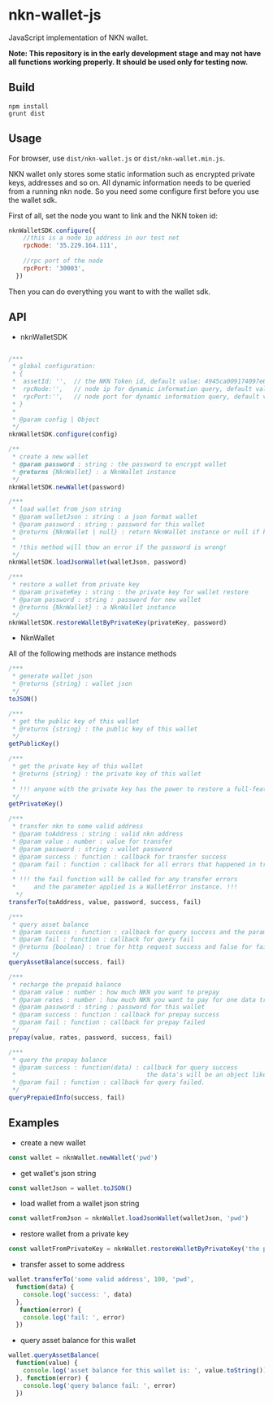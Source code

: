 # nkn-wallet-js

JavaScript implementation of NKN wallet.

**Note: This repository is in the early development stage and may not have all
functions working properly. It should be used only for testing now.**

## Build
```
npm install
grunt dist
```

## Usage

For browser, use `dist/nkn-wallet.js` or `dist/nkn-wallet.min.js`.

NKN wallet only stores some static information such as encrypted private keys, addresses and so on.
All dynamic information needs to be queried from a running nkn node.
So you need some configure first before you use the wallet sdk.

First of all, set the node you want to link and the NKN token id:
```javascript
nknWalletSDK.configure({
    //this is a node ip address in our test net
    rpcNode: '35.229.164.111', 
    
    //rpc port of the node
    rpcPort: '30003', 
  })
```

Then you can do everything you want to with the wallet sdk.

## API

+ nknWalletSDK 

```javascript

/***
 * global configuration:
 * {
 *  assetId: '',  // the NKN Token id, default value: 4945ca009174097e6614d306b66e1f9cb1fce586cb857729be9e1c5cc04c9c02
 *  rpcNode:'',   // node ip for dynamic information query, default value: 127.0.0.1
 *  rpcPort:'',   // node port for dynamic information query, default value: 30003
 * }
 *
 * @param config | Object
 */
nknWalletSDK.configure(config)
```

```javascript
/**
 * create a new wallet
 * @param password : string : the password to encrypt wallet
 * @returns {NknWallet} : a NknWallet instance
 */
nknWalletSDK.newWallet(password)
```

```javascript
/***
 * load wallet from json string
 * @param walletJson : string : a json format wallet
 * @param password : string : password for this wallet
 * @returns {NknWallet | null} : return NknWallet instance or null if key information is missing.
 * 
 * !this method will thow an error if the password is wrong!
 */
nknWalletSDK.loadJsonWallet(walletJson, password)
```

```javascript
/***
 * restore a wallet from private key
 * @param privateKey : string : the private key for wallet restore
 * @param password : string : password for new wallet
 * @returns {NknWallet} : a NknWallet instance
 */
nknWalletSDK.restoreWalletByPrivateKey(privateKey, password)
```

+ NknWallet 

All of the following methods are instance methods

```javascript
/***
 * generate wallet json
 * @returns {string} : wallet json
 */
toJSON()
```

```javascript
/***
 * get the public key of this wallet
 * @returns {string} : the public key of this wallet
 */
getPublicKey()
```

```javascript
/***
 * get the private key of this wallet
 * @returns {string} : the private key of this wallet
 *
 * !!! anyone with the private key has the power to restore a full-featured wallet !!!!
 */
getPrivateKey()
```

```javascript
/***
 * transfer nkn to some valid address
 * @param toAddress : string : valid nkn address
 * @param value : number : value for transfer
 * @param password : string : wallet password
 * @param success : function : callback for transfer success
 * @param fail : function : callback for all errors that happened in transfer
 *
 * !!! the fail function will be called for any transfer errors  
 *     and the parameter applied is a WalletError instance. !!!
  */
transferTo(toAddress, value, password, success, fail)
```

```javascript
/***
 * query asset balance
 * @param success : function : callback for query success and the parameter is a decimal.js instance
 * @param fail : function : callback for query fail
 * @returns {boolean} : true for http request success and false for fail
 */
queryAssetBalance(success, fail)
```

```javascript
/***
 * recharge the prepaid balance
 * @param value : number : how much NKN you want to prepay
 * @param rates : number : how much NKN you want to pay for one data transfer
 * @param password : string : password for this wallet
 * @param success : function : callback for prepay success
 * @param fail : function : callback for prepay failed
 */
prepay(value, rates, password, success, fail)
```

```javascript
/***
 * query the prepay balance
 * @param success : function(data) : callback for query success
 *                                    the data's will be an object like this {Amount: string, Rates: string}
 * @param fail : function : callback for query failed.
 */
queryPrepaiedInfo(success, fail)
```

## Examples
+ create a new wallet
```javascript
const wallet = nknWallet.newWallet('pwd')
```

+ get wallet's json string
```javascript
const walletJson = wallet.toJSON()
```

+ load wallet from a wallet json string
```javascript
const walletFromJson = nknWallet.loadJsonWallet(walletJson, 'pwd')
```

+ restore wallet from a private key
```javascript
const walletFromPrivateKey = nknWallet.restoreWalletByPrivateKey('the private key', 'new-wallet-password')
```

+ transfer asset to some address
```javascript
wallet.transferTo('some valid address', 100, 'pwd', 
  function(data) {
    console.log('success: ', data)
  }, 
   function(error) {
    console.log('fail: ', error)
  })
```

+ query asset balance for this wallet
```javascript
wallet.queryAssetBalance(
  function(value) {
    console.log('asset balance for this wallet is: ', value.toString())
  }, function(error) {
    console.log('query balance fail: ', error)
  })
```

